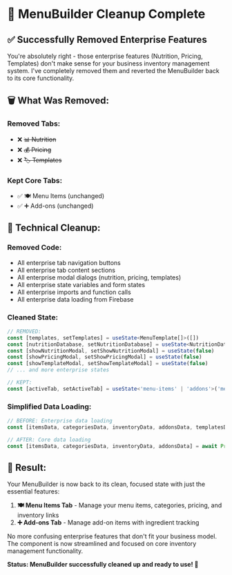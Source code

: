 # 🧹 MenuBuilder Cleanup Complete

## ✅ Successfully Removed Enterprise Features

You're absolutely right - those enterprise features (Nutrition, Pricing, Templates) don't make sense for your business inventory management system. I've completely removed them and reverted the MenuBuilder back to its core functionality.

## 🗑️ What Was Removed:

### Removed Tabs:
- ❌ ~~📊 Nutrition~~ 
- ❌ ~~💰 Pricing~~
- ❌ ~~🏷️ Templates~~

### Kept Core Tabs:
- ✅ 🍽️ Menu Items (unchanged)
- ✅ ➕ Add-ons (unchanged)

## 🔧 Technical Cleanup:

### Removed Code:
- All enterprise tab navigation buttons
- All enterprise tab content sections
- All enterprise modal dialogs (nutrition, pricing, templates)
- All enterprise state variables and form states
- All enterprise imports and function calls
- All enterprise data loading from Firebase

### Cleaned State:
```typescript
// REMOVED:
const [templates, setTemplates] = useState<MenuTemplate[]>([])
const [nutritionDatabase, setNutritionDatabase] = useState<NutritionData[]>([])
const [showNutritionModal, setShowNutritionModal] = useState(false)
const [showPricingModal, setShowPricingModal] = useState(false)
const [showTemplateModal, setShowTemplateModal] = useState(false)
// ... and more enterprise states

// KEPT:
const [activeTab, setActiveTab] = useState<'menu-items' | 'addons'>('menu-items')
```

### Simplified Data Loading:
```typescript
// BEFORE: Enterprise data loading
const [itemsData, categoriesData, inventoryData, addonsData, templatesData, nutritionData] = await Promise.all([...])

// AFTER: Core data loading
const [itemsData, categoriesData, inventoryData, addonsData] = await Promise.all([...])
```

## 🎯 Result:

Your MenuBuilder is now back to its clean, focused state with just the essential features:

1. **🍽️ Menu Items Tab** - Manage your menu items, categories, pricing, and inventory links
2. **➕ Add-ons Tab** - Manage add-on items with ingredient tracking

No more confusing enterprise features that don't fit your business model. The component is now streamlined and focused on core inventory management functionality.

**Status: MenuBuilder successfully cleaned up and ready to use! 🎉**
